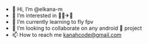 - 👋 Hi, I’m @elkana-m
- 👀 I’m interested in 🎸📱✈🏀
- 🌱 I’m currently learning to fly fpv
- 💞️ I’m looking to collaborate on any android 📱 project
- 📫 How to reach me kanahcode@gmail.com

<!---
elkana-m/elkana-m is a ✨ special ✨ repository because its `README.md` (this file) appears on your GitHub profile.
You can click the Preview link to take a look at your changes.
--->

